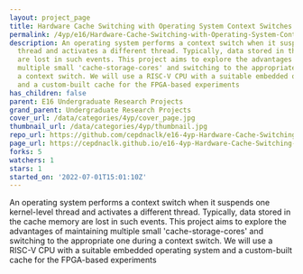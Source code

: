 ```yaml
---
layout: project_page
title: Hardware Cache Switching with Operating System Context Switches
permalink: /4yp/e16/Hardware-Cache-Switching-with-Operating-System-Context-Switches/
description: An operating system performs a context switch when it suspends one kernel-level
  thread and activates a different thread. Typically, data stored in the cache memory
  are lost in such events. This project aims to explore the advantages of maintaining
  multiple small 'cache-storage-cores' and switching to the appropriate one during
  a context switch. We will use a RISC-V CPU with a suitable embedded operating system
  and a custom-built cache for the FPGA-based experiments
has_children: false
parent: E16 Undergraduate Research Projects
grand_parent: Undergraduate Research Projects
cover_url: /data/categories/4yp/cover_page.jpg
thumbnail_url: /data/categories/4yp/thumbnail.jpg
repo_url: https://github.com/cepdnaclk/e16-4yp-Hardware-Cache-Switching-with-Operating-System-Context-Switches
page_url: https://cepdnaclk.github.io/e16-4yp-Hardware-Cache-Switching-with-Operating-System-Context-Switches
forks: 5
watchers: 1
stars: 1
started_on: '2022-07-01T15:01:10Z'
---
```


An operating system performs a context switch when it suspends one kernel-level thread and activates a different thread. Typically, data stored in the cache memory are lost in such events. This project aims to explore the advantages of maintaining multiple small 'cache-storage-cores' and switching to the appropriate one during a context switch. We will use a RISC-V CPU with a suitable embedded operating system and a custom-built cache for the FPGA-based experiments